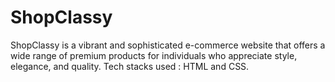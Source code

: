 # ShopClassy
ShopClassy is a vibrant and sophisticated e-commerce website that offers a wide range of premium products for individuals who appreciate style, elegance, and quality.
Tech stacks used :
HTML and CSS.
